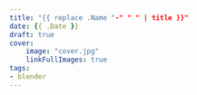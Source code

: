 ```yaml
---
title: "{{ replace .Name "-" " " | title }}"
date: {{ .Date }}
draft: true
cover:
    image: "cover.jpg"
    linkFullImages: true
tags:
- blender
---
```

